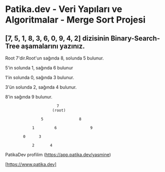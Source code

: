 # Patika.dev - Veri Yapıları ve Algoritmalar - Merge Sort Projesi

## [7, 5, 1, 8, 3, 6, 0, 9, 4, 2] dizisinin Binary-Search-Tree aşamalarını yazınız.
Root 7'dir.Root'un sağında 8, solunda 5 bulunur.

5'in solunda 1, sağında 6 bulunur

1'in solunda 0, sağında 3 bulunur.

3'ün solunda 2, sağında 4 bulunur. 

8'in sağında 9 bulunur.

                           7
                         (root)

                    5                8
              
                1         6               9
            
            0      3 

                2       4


PatikaDev profilim
(https://app.patika.dev/yasmine)

[https://www.patika.dev]
